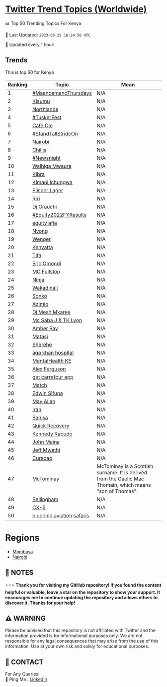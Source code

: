 [Twitter Trend Topics (Worldwide)](https://github.com/ErcinDedeoglu/Twitter-Trend-Topics)
==========


📊 Top 50 Trending Topics For Kenya

📆 Last Updated: `2023-03-29 18:24:50 UTC`

🔧 Updated every 1 hour!


## Trends

This is top 50 for Kenya

| Ranking | Topic | Mean |
| ------- | ------------ | ------------ |
| 1 | [#MaandamanoThursdays](http://twitter.com/search?q=%23MaandamanoThursdays) | N/A |
| 2 | [Kisumu](http://twitter.com/search?q=Kisumu) | N/A |
| 3 | [Northlands](http://twitter.com/search?q=Northlands) | N/A |
| 4 | [#TuskerFest](http://twitter.com/search?q=%23TuskerFest) | N/A |
| 5 | [Cafe Ole](http://twitter.com/search?q=Cafe+Ole) | N/A |
| 6 | [#StandTallStrideOn](http://twitter.com/search?q=%23StandTallStrideOn) | N/A |
| 7 | [Nairobi](http://twitter.com/search?q=Nairobi) | N/A |
| 8 | [Chillis](http://twitter.com/search?q=Chillis) | N/A |
| 9 | [#Newsnight](http://twitter.com/search?q=%23Newsnight) | N/A |
| 10 | [Waihiga Mwaura](http://twitter.com/search?q=Waihiga+Mwaura) | N/A |
| 11 | [Kibra](http://twitter.com/search?q=Kibra) | N/A |
| 12 | [Kimani Ichungwa](http://twitter.com/search?q=Kimani+Ichungwa) | N/A |
| 13 | [Pilsner Lager](http://twitter.com/search?q=Pilsner+Lager) | N/A |
| 14 | [Riri](http://twitter.com/search?q=Riri) | N/A |
| 15 | [Dj Grauchi](http://twitter.com/search?q=Dj+Grauchi) | N/A |
| 16 | [#Equity2022FYResults](http://twitter.com/search?q=%23Equity2022FYResults) | N/A |
| 17 | [equity afia](http://twitter.com/search?q=equity+afia) | N/A |
| 18 | [Nyong](http://twitter.com/search?q=Nyong) | N/A |
| 19 | [Wenger](http://twitter.com/search?q=Wenger) | N/A |
| 20 | [Kenyatta](http://twitter.com/search?q=Kenyatta) | N/A |
| 21 | [Tifa](http://twitter.com/search?q=Tifa) | N/A |
| 22 | [Eric Omondi](http://twitter.com/search?q=Eric+Omondi) | N/A |
| 23 | [MC Fullstop](http://twitter.com/search?q=MC+Fullstop) | N/A |
| 24 | [Ninja](http://twitter.com/search?q=Ninja) | N/A |
| 25 | [Wakadinali](http://twitter.com/search?q=Wakadinali) | N/A |
| 26 | [Sonko](http://twitter.com/search?q=Sonko) | N/A |
| 27 | [Azimio](http://twitter.com/search?q=Azimio) | N/A |
| 28 | [Dj Mesh Mkaree](http://twitter.com/search?q=Dj+Mesh+Mkaree) | N/A |
| 29 | [Mc Saba J & TK Lyon](http://twitter.com/search?q=Mc+Saba+J+%26+TK+Lyon) | N/A |
| 30 | [Amber Ray](http://twitter.com/search?q=Amber+Ray) | N/A |
| 31 | [Matasi](http://twitter.com/search?q=Matasi) | N/A |
| 32 | [Sherehe](http://twitter.com/search?q=Sherehe) | N/A |
| 33 | [aga khan hospital](http://twitter.com/search?q=aga+khan+hospital) | N/A |
| 34 | [MentalHealth KE](http://twitter.com/search?q=MentalHealth+KE) | N/A |
| 35 | [Alex Ferguson](http://twitter.com/search?q=Alex+Ferguson) | N/A |
| 36 | [get carrefour app](http://twitter.com/search?q=get+carrefour+app) | N/A |
| 37 | [Match](http://twitter.com/search?q=Match) | N/A |
| 38 | [Edwin Sifuna](http://twitter.com/search?q=Edwin+Sifuna) | N/A |
| 39 | [May Allah](http://twitter.com/search?q=May+Allah) | N/A |
| 40 | [Iran](http://twitter.com/search?q=Iran) | N/A |
| 41 | [Banisa](http://twitter.com/search?q=Banisa) | N/A |
| 42 | [Quick Recovery](http://twitter.com/search?q=Quick+Recovery) | N/A |
| 43 | [Kennedy Rapudo](http://twitter.com/search?q=Kennedy+Rapudo) | N/A |
| 44 | [John Maina](http://twitter.com/search?q=John+Maina) | N/A |
| 45 | [Jeff Mwathi](http://twitter.com/search?q=Jeff+Mwathi) | N/A |
| 46 | [Curacao](http://twitter.com/search?q=Curacao) | N/A |
| 47 | [McTominay](http://twitter.com/search?q=McTominay) | McTominay is a Scottish surname. It is derived from the Gaelic Mac Thomain, which means "son of Thomas". |
| 48 | [Bellingham](http://twitter.com/search?q=Bellingham) | N/A |
| 49 | [CX-5](http://twitter.com/search?q=CX-5) | N/A |
| 50 | [bluechip aviation safaris](http://twitter.com/search?q=bluechip+aviation+safaris) | N/A |



# Regions

* [Mombasa](</Kenya/Mombasa.md>)
* [Nairobi](</Kenya/Nairobi.md>)



## 📝 NOTES

⭐⭐⭐ **Thank you for visiting my GitHub repository! If you found the content helpful or valuable, leave a star on the repository to show your support. It encourages me to continue updating the repository and allows others to discover it. Thanks for your help!**


## ⚠️ WARNING

Please be advised that this repository is not affiliated with Twitter and the information provided is for informational purposes only. We are not responsible for any legal consequences that may arise from the use of this information. Use at your own risk and solely for educational purposes.


## 📨 CONTACT

 For Any Queries:  
            🏓 Ping Me : [LinkedIn](https://www.linkedin.com/in/ercindedeoglu/)
